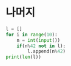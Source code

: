 # 나머지

```python
l = []
for i in range(10):
    n = int(input())
    if(n%42 not in l):
        l.append(n%42)
print(len(l))
```

